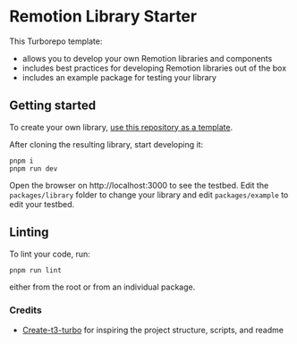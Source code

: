 # Remotion Library Starter

This Turborepo template:

- allows you to develop your own Remotion libraries and components
- includes best practices for developing Remotion libraries out of the box
- includes an example package for testing your library

## Getting started

To create your own library, [use this repository as a template](https://github.com/new?owner=remotion-dev&template_name=library-starter&template_owner=remotion-dev).

After cloning the resulting library, start developing it:

```
pnpm i
pnpm run dev
```

Open the browser on http://localhost:3000 to see the testbed.
Edit the `packages/library` folder to change your library and edit `packages/example` to edit your testbed.

## Linting

To lint your code, run:

```sh
pnpm run lint
```

either from the root or from an individual package.

### Credits

- [Create-t3-turbo](https://github.com/t3-oss/create-t3-turbo/) for inspiring the project structure, scripts, and readme
